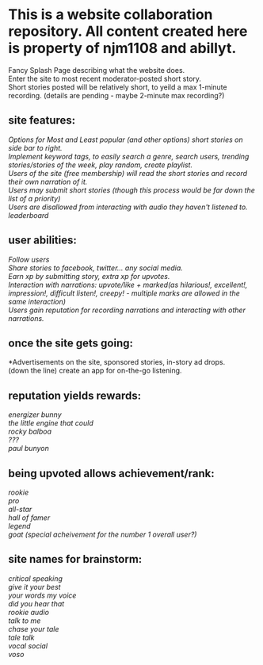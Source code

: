 # This is a website collaboration repository. All content created here is property of njm1108 and abillyt. 

Fancy Splash Page describing what the website does. <br>
Enter the site to most recent moderator-posted short story.<br> 
Short stories posted will be relatively short, to yeild a max 1-minute recording. (details are pending - maybe 2-minute max recording?)<br>

## site features: <br>
*Options for Most and Least popular (and other options) short stories on side bar to right. <br>
Implement keyword tags, to easily search a genre, search users, trending stories/stories of the week, play random, create playlist.<br>
Users of the site (free membership) will read the short stories and record their own narration of it. <br>
Users may submit short stories (though this process would be far down the list of a priority)<br>
Users are disallowed from interacting with audio they haven't listened to.<br>
leaderboard*<br>

## user abilities: <br>
*Follow users <br>
Share stories to facebook, twitter... any social media. <br>
Earn xp by submitting story, extra xp for upvotes. <br>
Interaction with narrations: upvote/like + marked(as hilarious!, excellent!, impression!, difficult listen!, creepy! - multiple marks are allowed in the same interaction)<br>
Users gain reputation for recording narrations and interacting with other narrations.*<br>

## once the site gets going: <br>
*Advertisements on the site, sponsored stories, in-story ad drops. <br>
(down the line) create an app for on-the-go listening. <br>

## reputation yields rewards:<br>
*energizer bunny<br>
the little engine that could<br>
rocky balboa<br>
???<br>
paul bunyon<br>*

## being upvoted allows achievement/rank: <br>
*rookie <br>
pro <br>
all-star <br>
hall of famer <br>
legend <br>
goat (special acheivement for the number 1 overall user?)*<br>

## site names for brainstorm: <br>
*critical speaking<br>
give it your best<br>
your words my voice<br>
did you hear that<br>
rookie audio<br>
talk to me<br>
chase your tale<br>
tale talk<br>
vocal social<br>
voso<br>*

